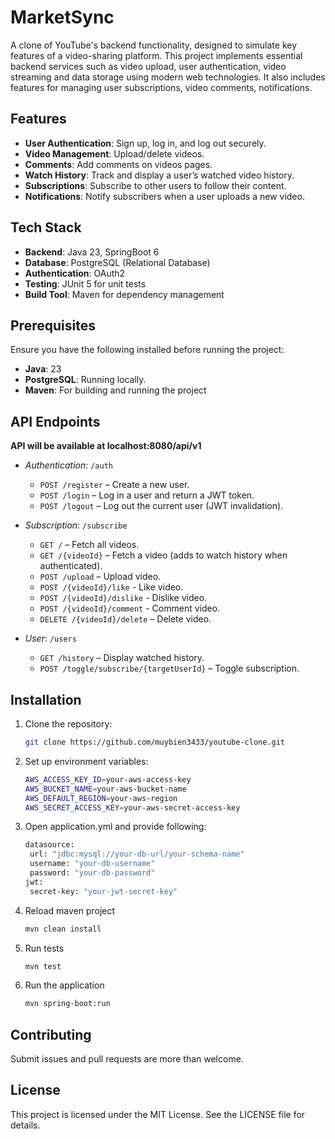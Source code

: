 # MarketSync

A clone of YouTube's backend functionality, designed to simulate key features of a video-sharing platform.
This project implements essential backend services such as video upload, user authentication, video streaming
and data storage using modern web technologies.
It also includes features for managing user subscriptions, video comments, notifications.

## Features

- **User Authentication**: Sign up, log in, and log out securely.
- **Video Management**: Upload/delete videos.
- **Comments**: Add comments on videos pages.
- **Watch History**: Track and display a user’s watched video history.
- **Subscriptions**: Subscribe to other users to follow their content.
- **Notifications**: Notify subscribers when a user uploads a new video.

## Tech Stack

- **Backend**: Java 23, SpringBoot 6
- **Database**: PostgreSQL (Relational Database)
- **Authentication**: OAuth2 
- **Testing**: JUnit 5 for unit tests
- **Build Tool**: Maven for dependency management

## Prerequisites

Ensure you have the following installed before running the project:

- **Java**: 23
- **PostgreSQL**: Running locally.
- **Maven**: For building and running the project

## API Endpoints

**API will be available at localhost:8080/api/v1**

- *Authentication*: `/auth`
    - `POST /register` – Create a new user.
    - `POST /login` – Log in a user and return a JWT token.
    - `POST /logout` – Log out the current user (JWT invalidation).

- *Subscription*: `/subscribe`
    - `GET /` – Fetch all videos.
    - `GET /{videoId}` – Fetch a video (adds to watch history when authenticated).
    - `POST /upload` – Upload video.
    - `POST /{videoId}/like` - Like video.
    - `POST /{videoId}/dislike` - Dislike video.
    - `POST /{videoId}/comment` - Comment video.
    - `DELETE /{videoId}/delete` – Delete video.

- *User*: `/users`
    - `GET /history` – Display watched history.
    - `POST /toggle/subscribe/{targetUserId}` – Toggle subscription.

## Installation

1. Clone the repository:
   ```bash
   git clone https://github.com/muybien3433/youtube-clone.git
   ```
2. Set up environment variables:
   ```bash
   AWS_ACCESS_KEY_ID=your-aws-access-key
   AWS_BUCKET_NAME=your-aws-bucket-name
   AWS_DEFAULT_REGION=your-aws-region
   AWS_SECRET_ACCESS_KEY=your-aws-secret-access-key
   ```
3. Open application.yml and provide following:
   ```bash
   datasource:
    url: "jdbc:mysql://your-db-url/your-schema-name"
    username: "your-db-username"
    password: "your-db-password"
   jwt:
    secret-key: "your-jwt-secret-key"
   ```
4. Reload maven project
   ```bash
   mvn clean install
   ```
5. Run tests
   ```bash
   mvn test
   ```
6. Run the application
   ```bash
   mvn spring-boot:run
   ```

## Contributing
Submit issues and pull requests are more than welcome.

## License
This project is licensed under the MIT License. See the LICENSE file for details.

